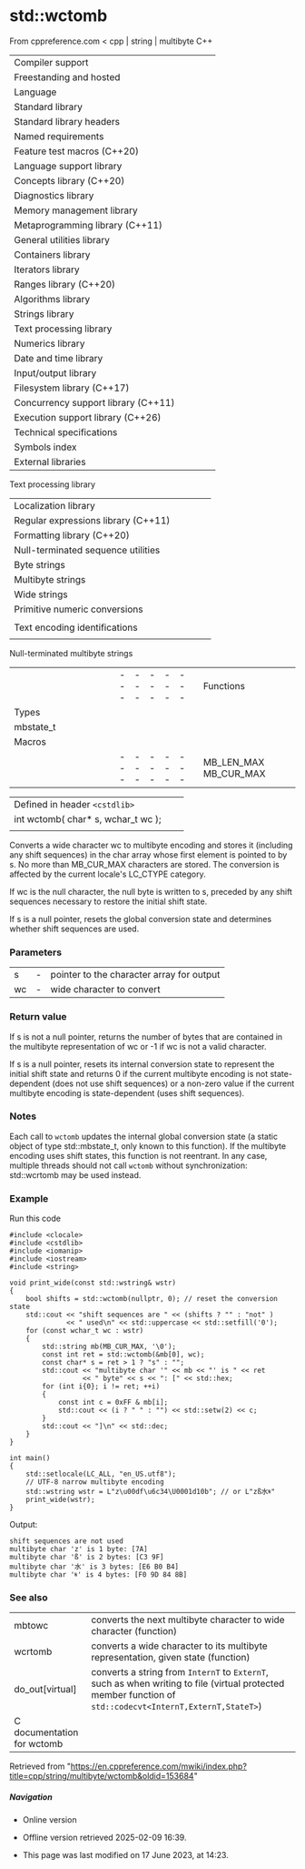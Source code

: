 # std::wctomb

From cppreference.com
< cpp‎ | string‎ | multibyte
C++

|  |  |  |  |  |
| --- | --- | --- | --- | --- |
| Compiler support | | | | |
| Freestanding and hosted | | | | |
| Language | | | | |
| Standard library | | | | |
| Standard library headers | | | | |
| Named requirements | | | | |
| Feature test macros (C++20) | | | | |
| Language support library | | | | |
| Concepts library (C++20) | | | | |
| Diagnostics library | | | | |
| Memory management library | | | | |
| Metaprogramming library (C++11) | | | | |
| General utilities library | | | | |
| Containers library | | | | |
| Iterators library | | | | |
| Ranges library (C++20) | | | | |
| Algorithms library | | | | |
| Strings library | | | | |
| Text processing library | | | | |
| Numerics library | | | | |
| Date and time library | | | | |
| Input/output library | | | | |
| Filesystem library (C++17) | | | | |
| Concurrency support library (C++11) | | | | |
| Execution support library (C++26) | | | | |
| Technical specifications | | | | |
| Symbols index | | | | |
| External libraries | | | | |

Text processing library

|  |  |  |  |  |
| --- | --- | --- | --- | --- |
| Localization library | | | | |
| Regular expressions library (C++11) | | | | |
| Formatting library (C++20) | | | | |
| Null-terminated sequence utilities | | | | |
| Byte strings | | | | |
| Multibyte strings | | | | |
| Wide strings | | | | |
| Primitive numeric conversions | | | | |
| |  |  |  |  |  | | --- | --- | --- | --- | --- | | to_chars(C++17) | | | | | | to_chars_result(C++17) | | | | | | from_chars(C++17) | | | | | | from_chars_result(C++17) | | | | | | chars_format(C++17) | | | | | |
| Text encoding identifications | | | | |
| |  |  |  |  |  | | --- | --- | --- | --- | --- | | text_encoding(C++26) | | | | | |

Null-terminated multibyte strings

|  |  |  |  |  |  |  |  |  |  |  |  |  |  |  |  |  |  |  |  |  |  |  |  |  |  |  |  |  |  |  |  |  |  |  |  |  |  |  |  |  |  |  |  |  |  |  |  |  |  |  |  |  |  |  |  |  |  |  |  |  |  |  |  |  |  |  |  |  |  |  |  |  |  |  |  |  |  |  |  |  |  |  |  |  |  |  |  |  |  |  |  |  |  |  |  |  |  |  |  |  |  |  |  |  |  |  |  |  |  |  |  |  |  |  |  |  |  |  |  |
| --- | --- | --- | --- | --- | --- | --- | --- | --- | --- | --- | --- | --- | --- | --- | --- | --- | --- | --- | --- | --- | --- | --- | --- | --- | --- | --- | --- | --- | --- | --- | --- | --- | --- | --- | --- | --- | --- | --- | --- | --- | --- | --- | --- | --- | --- | --- | --- | --- | --- | --- | --- | --- | --- | --- | --- | --- | --- | --- | --- | --- | --- | --- | --- | --- | --- | --- | --- | --- | --- | --- | --- | --- | --- | --- | --- | --- | --- | --- | --- | --- | --- | --- | --- | --- | --- | --- | --- | --- | --- | --- | --- | --- | --- | --- | --- | --- | --- | --- | --- | --- | --- | --- | --- | --- | --- | --- | --- | --- | --- | --- | --- | --- | --- | --- | --- | --- | --- | --- | --- |
| |  |  |  |  |  | | --- | --- | --- | --- | --- | | Functions | | | | | | Wide/multibyte examination | | | | | | |  |  |  |  |  | | --- | --- | --- | --- | --- | | mblen | | | | | | mbrlen | | | | | | |  |  |  |  |  | | --- | --- | --- | --- | --- | | mbsinit | | | | | |  | | | | | | | Multibyte/wide conversions | | | | | | |  |  |  |  |  | | --- | --- | --- | --- | --- | | mbtowc | | | | | | mbstowcs | | | | | | btowc | | | | | | mbrtowc | | | | | | mbsrtowcs | | | | | | ****wctomb**** | | | | | | wcstombs | | | | | | wctob | | | | | | |  |  |  |  |  | | --- | --- | --- | --- | --- | | wcrtomb | | | | | | wcsrtombs | | | | | | mbrtoc8(C++20) | | | | | | mbrtoc16(C++11) | | | | | | mbrtoc32(C++11) | | | | | | c8rtomb(C++20) | | | | | | c16rtomb(C++11) | | | | | | c32rtomb(C++11) | | | | | | |
| Types | | | | |
| mbstate_t | | | | |
| Macros | | | | |
| |  |  |  |  |  | | --- | --- | --- | --- | --- | | MB_LEN_MAX MB_CUR_MAX | | | | | | __STDC_UTF_16__ __STDC_UTF_32__(C++11)(C++11) | | | | | |

|  |  |  |
| --- | --- | --- |
| Defined in header `<cstdlib>` |  |  |
| int wctomb( char\* s, wchar_t wc ); |  |  |
|  |  |  |

Converts a wide character wc to multibyte encoding and stores it (including any shift sequences) in the char array whose first element is pointed to by s. No more than MB_CUR_MAX characters are stored. The conversion is affected by the current locale's LC_CTYPE category.

If wc is the null character, the null byte is written to s, preceded by any shift sequences necessary to restore the initial shift state.

If s is a null pointer, resets the global conversion state and determines whether shift sequences are used.

### Parameters

|  |  |  |
| --- | --- | --- |
| s | - | pointer to the character array for output |
| wc | - | wide character to convert |

### Return value

If s is not a null pointer, returns the number of bytes that are contained in the multibyte representation of wc or -1 if wc is not a valid character.

If s is a null pointer, resets its internal conversion state to represent the initial shift state and returns ​0​ if the current multibyte encoding is not state-dependent (does not use shift sequences) or a non-zero value if the current multibyte encoding is state-dependent (uses shift sequences).

### Notes

Each call to `wctomb` updates the internal global conversion state (a static object of type std::mbstate_t, only known to this function). If the multibyte encoding uses shift states, this function is not reentrant. In any case, multiple threads should not call `wctomb` without synchronization: std::wcrtomb may be used instead.

### Example

Run this code

```
#include <clocale>
#include <cstdlib>
#include <iomanip>
#include <iostream>
#include <string>
 
void print_wide(const std::wstring& wstr)
{
    bool shifts = std::wctomb(nullptr, 0); // reset the conversion state
    std::cout << "shift sequences are " << (shifts ? "" : "not" )
              << " used\n" << std::uppercase << std::setfill('0');
    for (const wchar_t wc : wstr)
    {
        std::string mb(MB_CUR_MAX, '\0');
        const int ret = std::wctomb(&mb[0], wc);
        const char* s = ret > 1 ? "s" : "";
        std::cout << "multibyte char '" << mb << "' is " << ret
                  << " byte" << s << ": [" << std::hex;
        for (int i{0}; i != ret; ++i)
        {
            const int c = 0xFF & mb[i];
            std::cout << (i ? " " : "") << std::setw(2) << c;
        }
        std::cout << "]\n" << std::dec;
    }
}
 
int main()
{
    std::setlocale(LC_ALL, "en_US.utf8");
    // UTF-8 narrow multibyte encoding
    std::wstring wstr = L"z\u00df\u6c34\U0001d10b"; // or L"zß水𝄋"
    print_wide(wstr);
}

```

Output:

```
shift sequences are not used
multibyte char 'z' is 1 byte: [7A]
multibyte char 'ß' is 2 bytes: [C3 9F]
multibyte char '水' is 3 bytes: [E6 B0 B4]
multibyte char '𝄋' is 4 bytes: [F0 9D 84 8B]

```

### See also

|  |  |
| --- | --- |
| mbtowc | converts the next multibyte character to wide character   (function) |
| wcrtomb | converts a wide character to its multibyte representation, given state   (function) |
| do_out[virtual] | converts a string from `InternT` to `ExternT`, such as when writing to file   (virtual protected member function of `std::codecvt<InternT,ExternT,StateT>`) |
| C documentation for wctomb | |

Retrieved from "<https://en.cppreference.com/mwiki/index.php?title=cpp/string/multibyte/wctomb&oldid=153684>"

##### Navigation

- Online version
- Offline version retrieved 2025-02-09 16:39.

- This page was last modified on 17 June 2023, at 14:23.